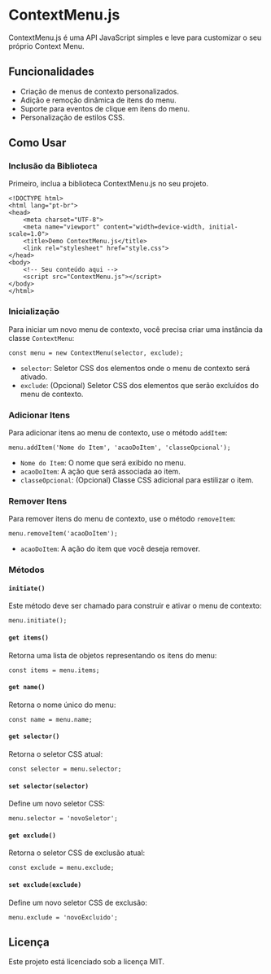 # ContextMenu.js

ContextMenu.js é uma API JavaScript simples e leve para customizar o seu próprio Context Menu.

## Funcionalidades

- Criação de menus de contexto personalizados.
- Adição e remoção dinâmica de itens do menu.
- Suporte para eventos de clique em itens do menu.
- Personalização de estilos CSS.

## Como Usar

### Inclusão da Biblioteca

Primeiro, inclua a biblioteca ContextMenu.js no seu projeto.

```
<!DOCTYPE html>
<html lang="pt-br">
<head>
    <meta charset="UTF-8">
    <meta name="viewport" content="width=device-width, initial-scale=1.0">
    <title>Demo ContextMenu.js</title>
    <link rel="stylesheet" href="style.css">
</head>
<body>
    <!-- Seu conteúdo aqui -->
    <script src="ContextMenu.js"></script>
</body>
</html>
```

### Inicialização

Para iniciar um novo menu de contexto, você precisa criar uma instância da classe `ContextMenu`:

```
const menu = new ContextMenu(selector, exclude);
```

- `selector`: Seletor CSS dos elementos onde o menu de contexto será ativado.
- `exclude`: (Opcional) Seletor CSS dos elementos que serão excluídos do menu de contexto.

### Adicionar Itens

Para adicionar itens ao menu de contexto, use o método `addItem`:

```
menu.addItem('Nome do Item', 'acaoDoItem', 'classeOpcional');
```

- `Nome do Item`: O nome que será exibido no menu.
- `acaoDoItem`: A ação que será associada ao item.
- `classeOpcional`: (Opcional) Classe CSS adicional para estilizar o item.

### Remover Itens

Para remover itens do menu de contexto, use o método `removeItem`:

```
menu.removeItem('acaoDoItem');
```

- `acaoDoItem`: A ação do item que você deseja remover.

### Métodos

#### `initiate()`

Este método deve ser chamado para construir e ativar o menu de contexto:

```
menu.initiate();
```

#### `get items()`

Retorna uma lista de objetos representando os itens do menu:

```
const items = menu.items;
```

#### `get name()`

Retorna o nome único do menu:

```
const name = menu.name;
```

#### `get selector()`

Retorna o seletor CSS atual:

```
const selector = menu.selector;
```

#### `set selector(selector)`

Define um novo seletor CSS:

```
menu.selector = 'novoSeletor';
```

#### `get exclude()`

Retorna o seletor CSS de exclusão atual:

```
const exclude = menu.exclude;
```

#### `set exclude(exclude)`

Define um novo seletor CSS de exclusão:

```
menu.exclude = 'novoExcluido';
```

## Licença

Este projeto está licenciado sob a licença MIT.
